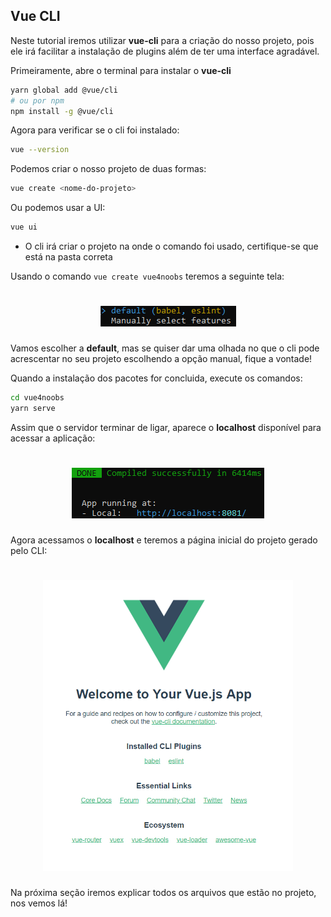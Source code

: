 ## Vue CLI

Neste tutorial iremos utilizar **vue-cli** para a criação do nosso projeto, pois ele irá facilitar a instalação de plugins além de ter uma interface agradável.

Primeiramente, abre o terminal para instalar o **vue-cli**
```sh
yarn global add @vue/cli
# ou por npm
npm install -g @vue/cli
```

Agora para verificar se o cli foi instalado:
```sh
vue --version
```

Podemos criar o nosso projeto de duas formas:
```sh
vue create <nome-do-projeto>
```

Ou podemos usar a UI:
```sh
vue ui
```

* O cli irá criar o projeto na onde o comando foi usado, certifique-se que está na pasta correta
  
Usando o comando `vue create vue4noobs` teremos a seguinte tela:

<h1 align="center">
  <img src="../../assets/Iniciando com Vue/VueCLI/vuecreate.png" alt="Imagem mostrando as opções do vue create">
</h1>

Vamos escolher a **default**, mas se quiser dar uma olhada no que o cli pode acrescentar no seu projeto escolhendo a opção manual, fique a vontade!

Quando a instalação dos pacotes for concluida, execute os comandos:
```sh
cd vue4noobs
yarn serve
```

Assim que o servidor terminar de ligar, aparece o **localhost** disponível para acessar a aplicação:
<h1 align="center">
  <img src="../../assets/Iniciando com Vue/VueCLI/vuelocalhost.png" alt="Imagem mostrando o localhost">
</h1>

Agora acessamos o **localhost** e teremos a página inicial do projeto gerado pelo CLI:
<h1 align="center">
  <img src="../../assets/Iniciando com Vue/VueCLI/vueproject.png" alt="Imagem mostrando o projeto inicial" width="400px">
</h1>

Na próxima seção iremos explicar todos os arquivos que estão no projeto, nos vemos lá!






